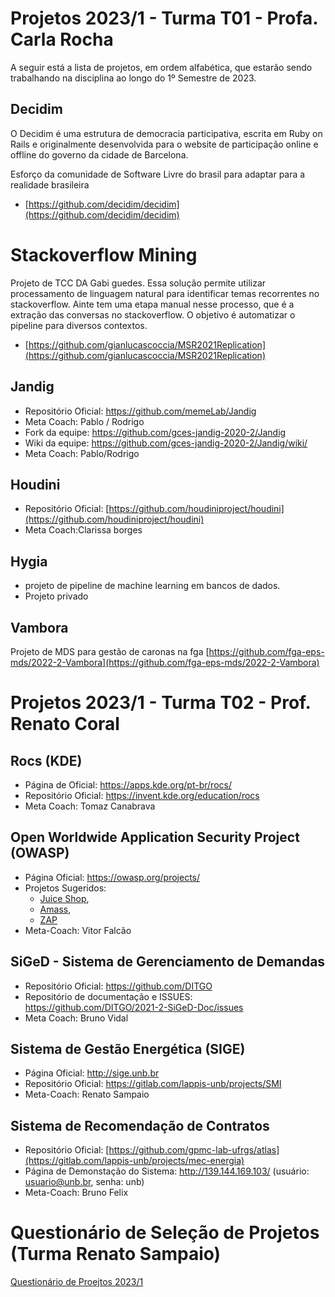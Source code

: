 # Projetos 2023/1 - Turma T01 - Profa. Carla Rocha

A seguir está a lista de projetos, em ordem alfabética, que estarão sendo trabalhando na disciplina ao longo do 1º Semestre de 2023.

## Decidim

O Decidim é uma estrutura de democracia participativa, escrita em Ruby on Rails e originalmente desenvolvida para o website de participação online e offline do governo da cidade de Barcelona.

Esforço da comunidade de Software Livre do brasil para adaptar para a realidade brasileira

- [https://github.com/decidim/decidim](https://github.com/decidim/decidim)



# Stackoverflow Mining

Projeto de TCC DA Gabi guedes. Essa solução permite utilizar processamento de linguagem natural para identificar temas recorrentes no stackoverflow. 
Ainte tem uma etapa manual nesse processo, que é a extração das conversas no stackoverflow. O objetivo é automatizar o pipeline para diversos contextos.


- [https://github.com/gianlucascoccia/MSR2021Replication](https://github.com/gianlucascoccia/MSR2021Replication)


## Jandig
 - Repositório Oficial: https://github.com/memeLab/Jandig
 - Meta Coach: Pablo / Rodrigo
 - Fork da equipe: https://github.com/gces-jandig-2020-2/Jandig
 - Wiki da equipe: https://github.com/gces-jandig-2020-2/Jandig/wiki/
 - Meta Coach: Pablo/Rodrigo

 ## Houdini
- Repositório Oficial: [https://github.com/houdiniproject/houdini](https://github.com/houdiniproject/houdini)
- Meta Coach:Clarissa borges

## Hygia
- projeto de pipeline de machine learning em bancos de dados.
- Projeto privado 

## Vambora
Projeto de MDS para gestão de caronas na fga
[https://github.com/fga-eps-mds/2022-2-Vambora](https://github.com/fga-eps-mds/2022-2-Vambora)



# Projetos 2023/1 - Turma T02 - Prof. Renato Coral

<!-- ## Kdenlive (KDE)
- Página de Oficial: https://kdenlive.org/en/
- Repositório Oficial: https://invent.kde.org/multimedia/kdenlive
- Bug Traker/ Issues: https://bugs.kde.org/buglist.cgi?product=kdenlive
- Meta Coach: Farid Abdelnour  -->

## Rocs (KDE)
- Página de Oficial: https://apps.kde.org/pt-br/rocs/
- Repositório Oficial: https://invent.kde.org/education/rocs
- Meta Coach: Tomaz Canabrava

## Open Worldwide Application Security Project (OWASP)
- Página Oficial: https://owasp.org/projects/
- Projetos Sugeridos:   
    - [Juice Shop](https://owasp.org/www-project-juice-shop/), 
    - [Amass](https://owasp.org/www-project-amass/), 
    - [ZAP](https://www.zaproxy.org/)
- Meta-Coach: Vitor Falcão

## SiGeD - Sistema de Gerenciamento de Demandas
- Repositório Oficial: https://github.com/DITGO     
- Repositório de documentação e ISSUES: https://github.com/DITGO/2021-2-SiGeD-Doc/issues
- Meta Coach: Bruno Vidal
  
## Sistema de Gestão Energética (SIGE)
- Página Oficial: http://sige.unb.br  
- Repositório Oficial: https://gitlab.com/lappis-unb/projects/SMI  
- Meta-Coach: Renato Sampaio

## Sistema de Recomendação de Contratos
- Repositório Oficial: [https://github.com/gpmc-lab-ufrgs/atlas](https://gitlab.com/lappis-unb/projects/mec-energia)  
- Página de Demonstação do Sistema: http://139.144.169.103/ (usuário: usuario@unb.br, senha: unb)
- Meta-Coach: Bruno Felix


# Questionário de Seleção de Projetos (Turma Renato Sampaio)

[Questionário de Proejtos 2023/1](https://docs.google.com/forms/d/e/1FAIpQLSdHrgMdA8t26XmdCVzb4X41qGqvaVBpyCEQbcIBE5XRoOJ5vQ/viewform)

